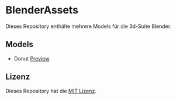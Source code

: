 # BlenderAssets

Dieses Repository enthälte mehrere Models für die 3d-Suite Blender.

## Models

- Donut [Preview](https://github.com/Aquitano/BlenderAssets/blob/main/Models/Food/Donut/Preview.png "Preview")
## Lizenz

Dieses Repository hat die [MIT Lizenz](https://github.com/Aquitano/BlenderAssets/blob/main/LICENSE "MIT Lizenz").
